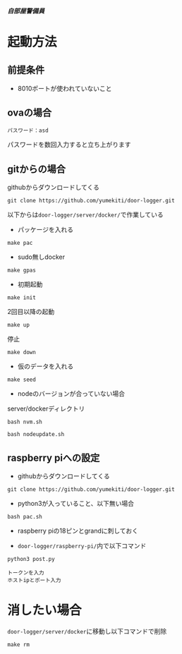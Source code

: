 ##### 自部屋警備員

# 起動方法

## 前提条件
- 8010ポートが使われていないこと

## ovaの場合
`パスワード：asd`

パスワードを数回入力すると立ち上がります

## gitからの場合

githubからダウンロードしてくる
```
git clone https://github.com/yumekiti/door-logger.git
```

以下からは`door-logger/server/docker/`で作業している

- パッケージを入れる
```
make pac
```

- sudo無しdocker
```
make gpas
```

- 初期起動
```
make init
```

2回目以降の起動
```
make up
```

停止
```
make down
```

- 仮のデータを入れる
```
make seed
```

- nodeのバージョンが合っていない場合

server/dockerディレクトリ
```
bash nvm.sh
```
```
bash nodeupdate.sh
```

## raspberry piへの設定

- githubからダウンロードしてくる
```
git clone https://github.com/yumekiti/door-logger.git
```

- python3が入っていること、以下無い場合
```
bash pac.sh
```

- raspberry piの18ピンとgrandに刺しておく

- `door-logger/raspberry-pi/`内で以下コマンド
```
python3 post.py

トークンを入力
ホストipとポート入力
```

# 消したい場合

`door-logger/server/docker`に移動し以下コマンドで削除
```
make rm
```
